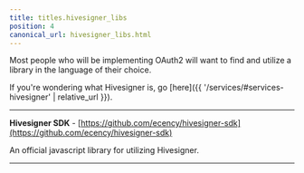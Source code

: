 ```yaml
---
title: titles.hivesigner_libs
position: 4
canonical_url: hivesigner_libs.html
---
```


Most people who will be implementing OAuth2 will want to find and utilize a library in the language of their choice.

If you're wondering what Hivesigner is, go [here]({{ '/services/#services-hivesigner' | relative_url }}).

---

**Hivesigner SDK** - [https://github.com/ecency/hivesigner-sdk](https://github.com/ecency/hivesigner-sdk)

An official javascript library for utilizing Hivesigner.

---
